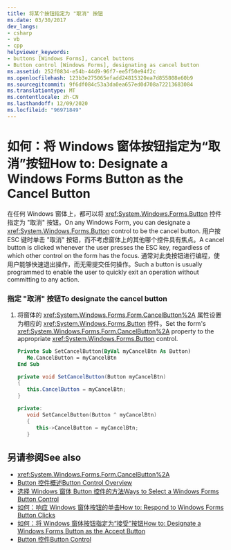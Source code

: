 ```yaml
---
title: 将某个按钮指定为 "取消" 按钮
ms.date: 03/30/2017
dev_langs:
- csharp
- vb
- cpp
helpviewer_keywords:
- buttons [Windows Forms], cancel buttons
- Button control [Windows Forms], designating as cancel button
ms.assetid: 252f0834-e54b-44d9-96f7-ee5f50e94f2c
ms.openlocfilehash: 123b3e275065efadd24815320ea7d855808e60b9
ms.sourcegitcommit: 9f6df084c53a3da0ea657ed0d708a72213683084
ms.translationtype: MT
ms.contentlocale: zh-CN
ms.lasthandoff: 12/09/2020
ms.locfileid: "96971849"
---
```

# <a name="how-to-designate-a-windows-forms-button-as-the-cancel-button"></a><span data-ttu-id="9df37-102">如何：将 Windows 窗体按钮指定为“取消”按钮</span><span class="sxs-lookup"><span data-stu-id="9df37-102">How to: Designate a Windows Forms Button as the Cancel Button</span></span>
<span data-ttu-id="9df37-103">在任何 Windows 窗体上，都可以将 <xref:System.Windows.Forms.Button> 控件指定为 "取消" 按钮。</span><span class="sxs-lookup"><span data-stu-id="9df37-103">On any Windows Form, you can designate a <xref:System.Windows.Forms.Button> control to be the cancel button.</span></span> <span data-ttu-id="9df37-104">用户按 ESC 键时单击 "取消" 按钮，而不考虑窗体上的其他哪个控件具有焦点。</span><span class="sxs-lookup"><span data-stu-id="9df37-104">A cancel button is clicked whenever the user presses the ESC key, regardless of which other control on the form has the focus.</span></span> <span data-ttu-id="9df37-105">通常对此类按钮进行编程，使用户能够快速退出操作，而无需提交任何操作。</span><span class="sxs-lookup"><span data-stu-id="9df37-105">Such a button is usually programmed to enable the user to quickly exit an operation without committing to any action.</span></span>  
  
### <a name="to-designate-the-cancel-button"></a><span data-ttu-id="9df37-106">指定 "取消" 按钮</span><span class="sxs-lookup"><span data-stu-id="9df37-106">To designate the cancel button</span></span>  
  
1. <span data-ttu-id="9df37-107">将窗体的 <xref:System.Windows.Forms.Form.CancelButton%2A> 属性设置为相应的 <xref:System.Windows.Forms.Button> 控件。</span><span class="sxs-lookup"><span data-stu-id="9df37-107">Set the form's <xref:System.Windows.Forms.Form.CancelButton%2A> property to the appropriate <xref:System.Windows.Forms.Button> control.</span></span>  
  
    ```vb  
    Private Sub SetCancelButton(ByVal myCancelBtn As Button)  
       Me.CancelButton = myCancelBtn  
    End Sub  
    ```  
  
    ```csharp  
    private void SetCancelButton(Button myCancelBtn)  
    {  
       this.CancelButton = myCancelBtn;  
    }  
    ```  
  
    ```cpp  
    private:  
       void SetCancelButton(Button ^ myCancelBtn)  
       {  
          this->CancelButton = myCancelBtn;  
       }  
    ```  
  
## <a name="see-also"></a><span data-ttu-id="9df37-108">另请参阅</span><span class="sxs-lookup"><span data-stu-id="9df37-108">See also</span></span>

- <xref:System.Windows.Forms.Form.CancelButton%2A>
- [<span data-ttu-id="9df37-109">Button 控件概述</span><span class="sxs-lookup"><span data-stu-id="9df37-109">Button Control Overview</span></span>](button-control-overview-windows-forms.md)
- [<span data-ttu-id="9df37-110">选择 Windows 窗体 Button 控件的方法</span><span class="sxs-lookup"><span data-stu-id="9df37-110">Ways to Select a Windows Forms Button Control</span></span>](ways-to-select-a-windows-forms-button-control.md)
- [<span data-ttu-id="9df37-111">如何：响应 Windows 窗体按钮的单击</span><span class="sxs-lookup"><span data-stu-id="9df37-111">How to: Respond to Windows Forms Button Clicks</span></span>](how-to-respond-to-windows-forms-button-clicks.md)
- [<span data-ttu-id="9df37-112">如何：将 Windows 窗体按钮指定为“接受”按钮</span><span class="sxs-lookup"><span data-stu-id="9df37-112">How to: Designate a Windows Forms Button as the Accept Button</span></span>](how-to-designate-a-windows-forms-button-as-the-accept-button.md)
- [<span data-ttu-id="9df37-113">Button 控件</span><span class="sxs-lookup"><span data-stu-id="9df37-113">Button Control</span></span>](button-control-windows-forms.md)
